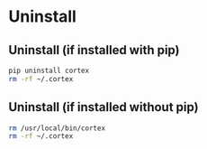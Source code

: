 # Uninstall

## Uninstall (if installed with pip)

```bash
pip uninstall cortex
rm -rf ~/.cortex
```

## Uninstall (if installed without pip)

```bash
rm /usr/local/bin/cortex
rm -rf ~/.cortex
```
